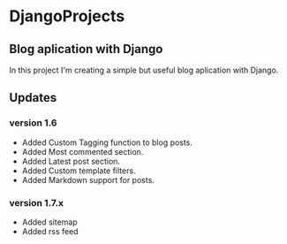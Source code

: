 # DjangoProjects
## Blog aplication with Django
In this project I'm creating a simple but useful blog aplication with Django.

## Updates
### version 1.6
 * Added Custom Tagging function to blog posts.
 * Added Most commented section.
 * Added Latest post section.
 * Added Custom template filters.
 * Added Markdown support for posts.

### version 1.7.x
* Added sitemap
* Added rss feed
